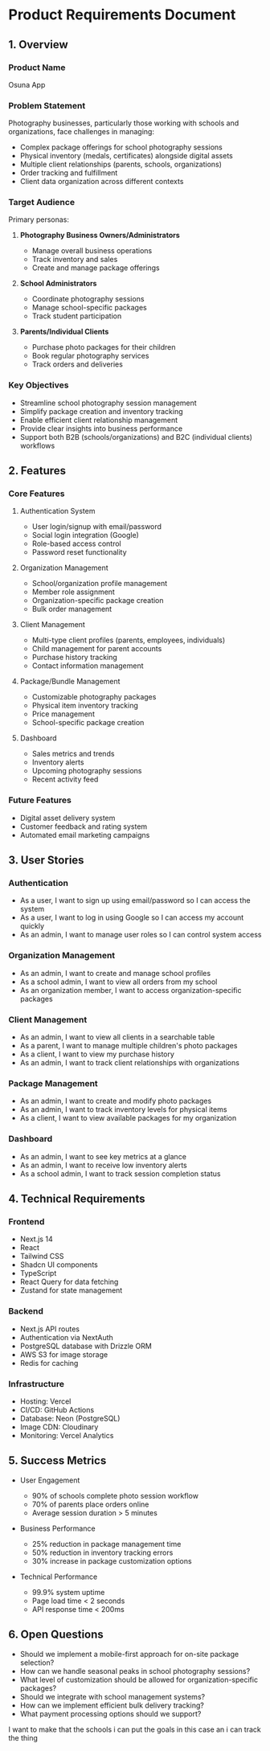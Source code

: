 # Product Requirements Document

## 1. Overview
### Product Name
Osuna App

### Problem Statement
Photography businesses, particularly those working with schools and organizations, face challenges in managing:
- Complex package offerings for school photography sessions
- Physical inventory (medals, certificates) alongside digital assets
- Multiple client relationships (parents, schools, organizations)
- Order tracking and fulfillment
- Client data organization across different contexts

### Target Audience
Primary personas:
1. **Photography Business Owners/Administrators**
   - Manage overall business operations
   - Track inventory and sales
   - Create and manage package offerings

2. **School Administrators**
   - Coordinate photography sessions
   - Manage school-specific packages
   - Track student participation

3. **Parents/Individual Clients**
   - Purchase photo packages for their children
   - Book regular photography services
   - Track orders and deliveries

### Key Objectives
- Streamline school photography session management
- Simplify package creation and inventory tracking
- Enable efficient client relationship management
- Provide clear insights into business performance
- Support both B2B (schools/organizations) and B2C (individual clients) workflows

## 2. Features
### Core Features
1. Authentication System
   - User login/signup with email/password
   - Social login integration (Google)
   - Role-based access control
   - Password reset functionality

2. Organization Management
   - School/organization profile management
   - Member role assignment
   - Organization-specific package creation
   - Bulk order management

3. Client Management
   - Multi-type client profiles (parents, employees, individuals)
   - Child management for parent accounts
   - Purchase history tracking
   - Contact information management

4. Package/Bundle Management
   - Customizable photography packages
   - Physical item inventory tracking
   - Price management
   - School-specific package creation

5. Dashboard
   - Sales metrics and trends
   - Inventory alerts
   - Upcoming photography sessions
   - Recent activity feed

### Future Features
- Digital asset delivery system
- Customer feedback and rating system
- Automated email marketing campaigns

## 3. User Stories
### Authentication
- As a user, I want to sign up using email/password so I can access the system
- As a user, I want to log in using Google so I can access my account quickly
- As an admin, I want to manage user roles so I can control system access

### Organization Management
- As an admin, I want to create and manage school profiles
- As a school admin, I want to view all orders from my school
- As an organization member, I want to access organization-specific packages

### Client Management
- As an admin, I want to view all clients in a searchable table
- As a parent, I want to manage multiple children's photo packages
- As a client, I want to view my purchase history
- As an admin, I want to track client relationships with organizations

### Package Management
- As an admin, I want to create and modify photo packages
- As an admin, I want to track inventory levels for physical items
- As a client, I want to view available packages for my organization

### Dashboard
- As an admin, I want to see key metrics at a glance
- As an admin, I want to receive low inventory alerts
- As a school admin, I want to track session completion status

## 4. Technical Requirements
### Frontend
- Next.js 14
- React
- Tailwind CSS
- Shadcn UI components
- TypeScript
- React Query for data fetching
- Zustand for state management

### Backend
- Next.js API routes
- Authentication via NextAuth
- PostgreSQL database with Drizzle ORM
- AWS S3 for image storage
- Redis for caching

### Infrastructure
- Hosting: Vercel
- CI/CD: GitHub Actions
- Database: Neon (PostgreSQL)
- Image CDN: Cloudinary
- Monitoring: Vercel Analytics

## 5. Success Metrics
- User Engagement
  - 90% of schools complete photo session workflow
  - 70% of parents place orders online
  - Average session duration > 5 minutes

- Business Performance
  - 25% reduction in package management time
  - 50% reduction in inventory tracking errors
  - 30% increase in package customization options

- Technical Performance
  - 99.9% system uptime
  - Page load time < 2 seconds
  - API response time < 200ms

## 6. Open Questions
- Should we implement a mobile-first approach for on-site package selection?
- How can we handle seasonal peaks in school photography sessions?
- What level of customization should be allowed for organization-specific packages?
- Should we integrate with school management systems?
- How can we implement efficient bulk delivery tracking?
- What payment processing options should we support?

I want to make that the schools i can put the goals in this case an i can track the thing